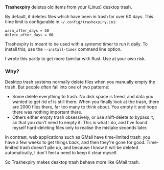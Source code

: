**Trashexpiry** deletes old items from your (Linux) desktop trash.

By default, it deletes files which have been in trash for over 60 days.
This time limit is configurable in `~/.config/trashexpiry.ini`:

    warn_after_days = 50
    delete_after_days = 60

Trashexpiry is meant to be used with a systemd timer to run it daily.
To install this, use the `--install-timer` command line option.

I wrote this partly to get more familiar with Rust. Use at your own risk.

### Why?

Desktop trash systems normally delete files when you manually empty the
trash. But people often fall into one of two patterns:

* Some delete everything to trash. No disk space is freed, and data you wanted
  to get rid of is still there. When you finally look at the trash, there are
  2000 files there, far too many to think about. You empty it and hope
  there was nothing important there.
* Others either empty trash obsessively, or use shift-delete to bypass it,
  so that you don't need to empty it. This is what I do, and I've found myself
  hard-deleting files only to realise the mistake seconds later.

In contrast, web applications such as GMail have time-limited trash:
you have a few weeks to get things back, and then they're gone for good.
Time-limited trash doesn't pile up, and because I know it will be deleted
automatically, I don't feel a need to keep it clear myself.

So Trashexpiry makes desktop trash behave more like GMail trash.
